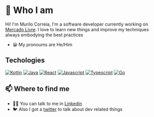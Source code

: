 # 👋 Who I am
Hi! I'm Murilo Correia, I'm a software developer currently working on [Mercado Livre](https://www.mercadolivre.com.br/). I love to learn new things and improve my techniques always embodying the best practices

- 😀 My pronoums are He/Him

## Techologies
  [![Kotlin](https://pics.freeicons.io/uploads/icons/png/18852341021548218200-48.png)](https://kotlinlang.org/)
  [![Java](https://pics.freeicons.io/uploads/icons/png/378554371540553613-48.png)](https://www.java.com/pt-BR/)
  [![React](https://pics.freeicons.io/uploads/icons/png/20167174151551942641-48.png)](https://reactjs.org/)
  [![Javascript](https://pics.freeicons.io/uploads/icons/png/21088442871540553614-48.png)](https://www.javascript.com/)
  [![Typescript](https://pics.freeicons.io/uploads/icons/png/14678610731551953708-48.png)](https://www.typescriptlang.org/)
  [![Go](https://pics.freeicons.io/uploads/icons/png/18304691881579517844-48.png)](https://golang.org/)

## 📫 Where to find me
- 👨‍💻 You can talk to me in [Linkedin](https://www.linkedin.com/in/murilo-correiab/)
- 🐦 Also I got a [twitter](https://twitter.com/mcorreiab) to talk about dev related things

<!--
**murilocorreiab/murilocorreiab** is a ✨ _special_ ✨ repository because its `README.md` (this file) appears on your GitHub profile.

Here are some ideas to get you started:

- 🔭 I’m currently working on ...
- 🌱 I’m currently learning ...
- 👯 I’m looking to collaborate on ...
- 🤔 I’m looking for help with ...
- 💬 Ask me about ...
- 📫 How to reach me: ...
- 😄 Pronouns: ...
- ⚡ Fun fact: ...
-->
